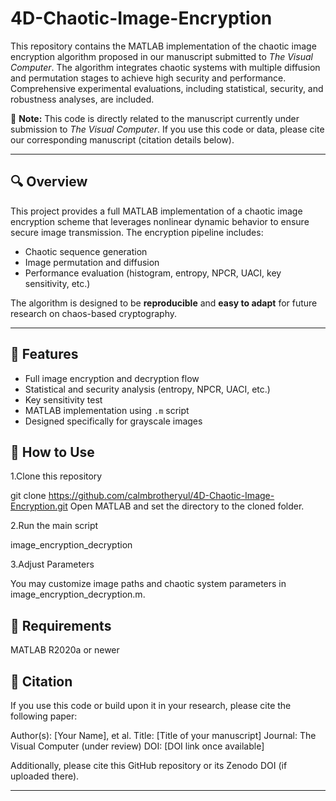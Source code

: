 # 4D-Chaotic-Image-Encryption
This repository contains the MATLAB implementation of the chaotic image encryption algorithm proposed in our manuscript submitted to *The Visual Computer*. The algorithm integrates chaotic systems with multiple diffusion and permutation stages to achieve high security and performance. Comprehensive experimental evaluations, including statistical, security, and robustness analyses, are included.

📌 **Note:** This code is directly related to the manuscript currently under submission to *The Visual Computer*. If you use this code or data, please cite our corresponding manuscript (citation details below).

---

## 🔍 Overview

This project provides a full MATLAB implementation of a chaotic image encryption scheme that leverages nonlinear dynamic behavior to ensure secure image transmission. The encryption pipeline includes:

- Chaotic sequence generation
- Image permutation and diffusion
- Performance evaluation (histogram, entropy, NPCR, UACI, key sensitivity, etc.)

The algorithm is designed to be **reproducible** and **easy to adapt** for future research on chaos-based cryptography.

---

## 🚀 Features

- Full image encryption and decryption flow
- Statistical and security analysis (entropy, NPCR, UACI, etc.)
- Key sensitivity test
- MATLAB implementation using `.m` script
- Designed specifically for grayscale images


## 🧪 How to Use

1.Clone this repository

git clone https://github.com/calmbrotheryul/4D-Chaotic-Image-Encryption.git
Open MATLAB and set the directory to the cloned folder.

2.Run the main script

image_encryption_decryption

3.Adjust Parameters

You may customize image paths and chaotic system parameters in image_encryption_decryption.m.


## 🔧 Requirements
MATLAB R2020a or newer


## 📄 Citation
If you use this code or build upon it in your research, please cite the following paper:

Author(s): [Your Name], et al.
Title: [Title of your manuscript]
Journal: The Visual Computer (under review)
DOI: [DOI link once available]

Additionally, please cite this GitHub repository or its Zenodo DOI (if uploaded there).

---
